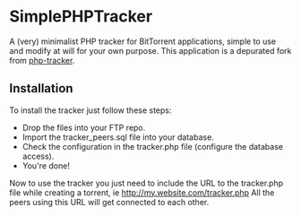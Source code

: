 SimplePHPTracker
================

A (very) minimalist PHP tracker for BitTorrent applications, simple to use and modify at will for your own purpose.
This application is a depurated fork from [php-tracker][1].


Installation
------------
To install the tracker just follow these steps:

- Drop the files into your FTP repo.
- Import the tracker_peers.sql file into your database.
- Check the configuration in the tracker.php file (configure the database access).
- You're done!

Now to use the tracker you just need to include the URL to the tracker.php file while creating a torrent, ie http://my.website.com/tracker.php
All the peers using this URL will get connected to each other.

  [1]: http://php-tracker.org/
